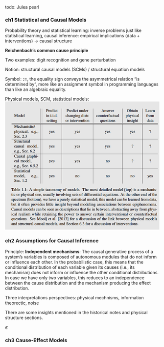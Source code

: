 todo: Julea pearl


### ch1 Statistical and Causal Models
Probability theory and statistical learning: inverse problems
just like statistical learning, causal inference: empirical implications (data + interventions) -> causal structure 

**Reichenbach’s common cause principle**

Two examples: digit recognition and gene perturbation

Notion: structural causal models (SCMs) / structural equation models

Symbol: **:=**, the equality sign conveys the asymmetrical relation “is determined by”, more like an assignment symbol in programming languages than like an algebraic equality.

Physical models, SCM, statistical models:
![picture 1](../images/46b949b58022118686fd1eb0b138e01fe6e9f43fdcf97fd45a7f9d4be3685a54.png)  


### ch2 Assumptions for Causal Inference
Principle: **Independent mechanisms**:
The causal generative process of a system’s variables is composed of autonomous modules that do not inform or influence
each other. 
In the probabilistic case, this means that the conditional distribution of each variable given its causes (i.e., its mechanism) does not inform or influence the other conditional distributions. 
In case we have only two variables, this reduces to an independence between the cause distribution and the mechanism producing the effect distribution.

Three interpretations perspectives: physical mechnisms, information theorectic, noise

There are some insights mentioned in the historical notes and physical structure sections.

$\mathfrak{C}$
### ch3 Cause-Effect Models

